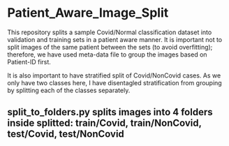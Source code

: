 # Patient_Aware_Image_Split
This repository splits a sample Covid/Normal classification dataset into validation and training sets in a patient aware manner. It is important not to split images of the same patient between the sets (to avoid overfitting); therefore, we have used meta-data file to group the images based on Patient-ID first. 

It is also important to have stratified split of Covid/NonCovid cases. As we only have two classes here, I have disentagled stratification from grouping by splitting each of the classes separately. 

## split_to_folders.py splits images into 4 folders inside splitted: train/Covid, train/NonCovid, test/Covid, test/NonCovid
